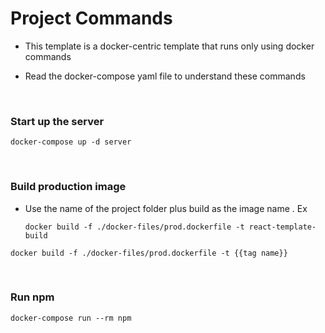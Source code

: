 
# Project Commands 

- This template is a docker-centric template that runs only using docker commands

- Read the docker-compose yaml file to understand these commands  

<br/>

###  Start up the server

```
docker-compose up -d server 
```
<br/>

### Build production image

- Use the name of the project folder plus build as the image name . Ex 
    ```
    docker build -f ./docker-files/prod.dockerfile -t react-template-build    
    ```

```
docker build -f ./docker-files/prod.dockerfile -t {{tag name}} 
```
<br/>

### Run npm 
```
docker-compose run --rm npm   
```


